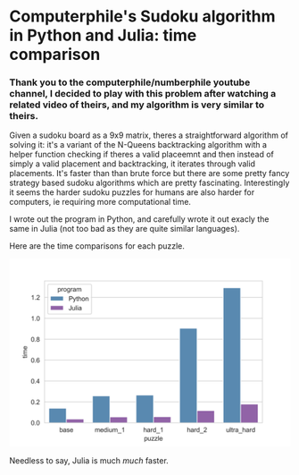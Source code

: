 # Computerphile's Sudoku algorithm in Python and Julia: time comparison


### Thank you to the computerphile/numberphile youtube channel, I decided to play with this problem after watching a related video of theirs, and my algorithm is very similar to theirs.

Given a sudoku board as a 9x9 matrix, theres a straightforward algorithm of solving it: it's a variant of the N-Queens backtracking algorithm with a helper function checking if theres a valid placeemnt and then instead of simply a valid placement and backtracking, it iterates through valid placements. It's faster than than brute force but there are some pretty fancy strategy based sudoku algorithms which are pretty fascinating. Interestingly it seems the harder sudoku puzzles for humans are also harder for computers, ie requiring more computational time.

I wrote out the program in Python, and carefully wrote it out exacly the same in Julia (not too bad as they are quite similar languages).

Here are the time comparisons for each puzzle.

![img text](pyjl_speeds.png "Title")

Needless to say, Julia is much *much* faster. 
